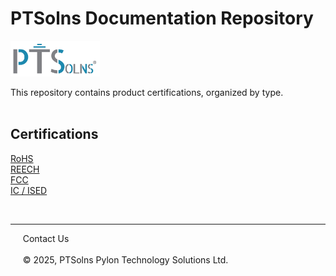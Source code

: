 # PTSolns Documentation Repository

<img src="/Logo/Logo JPG_Full Color PTSolns.jpg" alt="PTSolns logo" width="143" height="57">

This repository contains product certifications, organized by type.
<br>
<br>

## Certifications

[RoHS](https://cert.PTSolns.com/Certifications/RoHS)
<br>
[REECH](https://cert.PTSolns.com/Certifications/REACH)
<br>
[FCC](https://cert.PTSolns.com/Certifications/FCC)
<br>
[IC / ISED](https://cert.PTSolns.com/Certifications/IC_ISED)
<br>



  <br>
  <hr>
  &nbsp &nbsp &nbsp<a target="_blank" rel="noopener noreferrer" href="https://ptsolns.com/pages/contact" style="text-decoration:none">Contact Us</a>
  <br>
  <br>
  &nbsp &nbsp &nbsp© 2025, PTSolns Pylon Technology Solutions Ltd.

